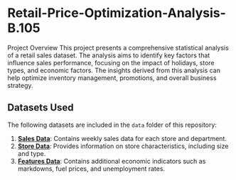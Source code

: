# Retail-Price-Optimization-Analysis-B.105

Project Overview
This project presents a comprehensive statistical analysis of a retail sales dataset. The analysis aims to identify key factors that influence sales performance, focusing on the impact of holidays, store types, and economic factors. The insights derived from this analysis can help optimize inventory management, promotions, and overall business strategy.



## Datasets Used

The following datasets are included in the `data` folder of this repository:
1. [**Sales Data**](data/sales_data.csv): Contains weekly sales data for each store and department.
2. [**Store Data**](data/store_data.csv): Provides information on store characteristics, including size and type.
3. [**Features Data**](data/features_data.csv): Contains additional economic indicators such as markdowns, fuel prices, and unemployment rates.

